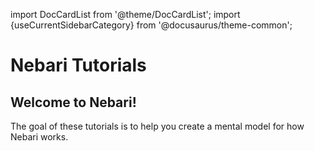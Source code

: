 import DocCardList from '@theme/DocCardList';
import {useCurrentSidebarCategory} from '@docusaurus/theme-common';

# Nebari Tutorials

## Welcome to Nebari!  

The goal of these tutorials is to help you create a mental model for how Nebari works.

<DocCardList items={useCurrentSidebarCategory().items}/>
